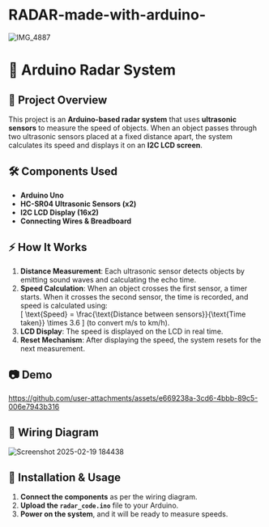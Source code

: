 # RADAR-made-with-arduino-
![IMG_4887](https://github.com/user-attachments/assets/f9f9e44a-6a78-4ef8-a6ee-f7067589009b)


# 🚀 Arduino Radar System  

## 📌 Project Overview  
This project is an **Arduino-based radar system** that uses **ultrasonic sensors** to measure the speed of objects. When an object passes through two ultrasonic sensors placed at a fixed distance apart, the system calculates its speed and displays it on an **I2C LCD screen**.  

## 🛠 Components Used  
- **Arduino Uno**  
- **HC-SR04 Ultrasonic Sensors (x2)**  
- **I2C LCD Display (16x2)**  
- **Connecting Wires & Breadboard**  

## ⚡ How It Works  
1. **Distance Measurement**: Each ultrasonic sensor detects objects by emitting sound waves and calculating the echo time.  
2. **Speed Calculation**: When an object crosses the first sensor, a timer starts. When it crosses the second sensor, the time is recorded, and speed is calculated using:  
   \[
   \text{Speed} = \frac{\text{Distance between sensors}}{\text{Time taken}} \times 3.6
   \]
   (to convert m/s to km/h).  
3. **LCD Display**: The speed is displayed on the LCD in real time.  
4. **Reset Mechanism**: After displaying the speed, the system resets for the next measurement.  

## 📷 Demo  


https://github.com/user-attachments/assets/e669238a-3cd6-4bbb-89c5-006e7943b316



## 🔌 Wiring Diagram  
![Screenshot 2025-02-19 184438](https://github.com/user-attachments/assets/72e48e2d-3357-4c2b-be34-a84f22662940)

## 🚀 Installation & Usage  
1. **Connect the components** as per the wiring diagram.  
2. **Upload the `radar_code.ino`** file to your Arduino.  
3. **Power on the system**, and it will be ready to measure speeds. 
